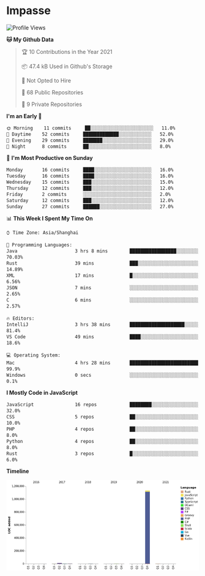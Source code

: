 # Impasse

<!--START_SECTION:waka-->
![Profile Views](http://img.shields.io/badge/Profile%20Views-8-blue)

**🐱 My Github Data** 

> 🏆 10 Contributions in the Year 2021
 > 
> 📦 47.4 kB Used in Github's Storage 
 > 
> 🚫 Not Opted to Hire
 > 
> 📜 68 Public Repositories 
 > 
> 🔑 9 Private Repositories  
 > 
**I'm an Early 🐤** 

```text
🌞 Morning    11 commits     ██░░░░░░░░░░░░░░░░░░░░░░░   11.0% 
🌆 Daytime    52 commits     █████████████░░░░░░░░░░░░   52.0% 
🌃 Evening    29 commits     ███████░░░░░░░░░░░░░░░░░░   29.0% 
🌙 Night      8 commits      ██░░░░░░░░░░░░░░░░░░░░░░░   8.0%

```
📅 **I'm Most Productive on Sunday** 

```text
Monday       16 commits     ████░░░░░░░░░░░░░░░░░░░░░   16.0% 
Tuesday      16 commits     ████░░░░░░░░░░░░░░░░░░░░░   16.0% 
Wednesday    15 commits     ███░░░░░░░░░░░░░░░░░░░░░░   15.0% 
Thursday     12 commits     ███░░░░░░░░░░░░░░░░░░░░░░   12.0% 
Friday       2 commits      ░░░░░░░░░░░░░░░░░░░░░░░░░   2.0% 
Saturday     12 commits     ███░░░░░░░░░░░░░░░░░░░░░░   12.0% 
Sunday       27 commits     ██████░░░░░░░░░░░░░░░░░░░   27.0%

```


📊 **This Week I Spent My Time On** 

```text
⌚︎ Time Zone: Asia/Shanghai

💬 Programming Languages: 
Java                     3 hrs 8 mins        █████████████████░░░░░░░░   70.03% 
Rust                     39 mins             ███░░░░░░░░░░░░░░░░░░░░░░   14.89% 
XML                      17 mins             █░░░░░░░░░░░░░░░░░░░░░░░░   6.56% 
JSON                     7 mins              ░░░░░░░░░░░░░░░░░░░░░░░░░   2.65% 
C                        6 mins              ░░░░░░░░░░░░░░░░░░░░░░░░░   2.57%

🔥 Editors: 
IntelliJ                 3 hrs 38 mins       ████████████████████░░░░░   81.4% 
VS Code                  49 mins             ████░░░░░░░░░░░░░░░░░░░░░   18.6%

💻 Operating System: 
Mac                      4 hrs 28 mins       █████████████████████████   99.9% 
Windows                  0 secs              ░░░░░░░░░░░░░░░░░░░░░░░░░   0.1%

```

**I Mostly Code in JavaScript** 

```text
JavaScript               16 repos            ████████░░░░░░░░░░░░░░░░░   32.0% 
CSS                      5 repos             ██░░░░░░░░░░░░░░░░░░░░░░░   10.0% 
PHP                      4 repos             ██░░░░░░░░░░░░░░░░░░░░░░░   8.0% 
Python                   4 repos             ██░░░░░░░░░░░░░░░░░░░░░░░   8.0% 
Rust                     3 repos             █░░░░░░░░░░░░░░░░░░░░░░░░   6.0%

```


**Timeline**

![Chart not found](https://raw.githubusercontent.com/impasse/impasse/master/charts/bar_graph.png) 


<!--END_SECTION:waka-->
